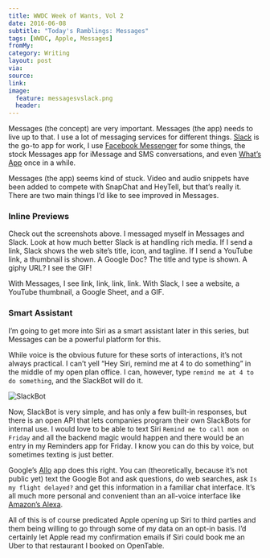 ```yaml
---
title: WWDC Week of Wants, Vol 2
date: 2016-06-08
subtitle: "Today's Ramblings: Messages"
tags: [WWDC, Apple, Messages]
fromMy: 
category: Writing
layout: post
via: 
source: 
link: 
image:
  feature: messagesvslack.png
  header:
---
```


Messages (the concept) are very important.  Messages (the app) needs to live up to that.  I use a lot of messaging services for different things.  [Slack][1] is the go-to app for work, I use [Facebook Messenger][2] for some things, the stock Messages app for iMessage and SMS conversations, and even [What’s App][3] once in a while.  

Messages (the app) seems kind of stuck.  Video and audio snippets have been added to compete with SnapChat and HeyTell, but that’s really it.  There are two main things I’d like to see improved in Messages.

<!-- more -->

### Inline Previews

Check out the screenshots above.  I messaged myself in Messages and Slack.  Look at how much better Slack is at handling rich media.  If I send a link, Slack shows the web site’s title, icon, and tagline.  If I send a YouTube link, a thumbnail is shown.  A Google Doc? The title and type is shown.  A giphy URL? I see the GIF!

With Messages, I see link, link, link, link.  With Slack, I see a website, a YouTube thumbnail, a Google Sheet, and a GIF.

### Smart Assistant
I’m going to get more into Siri as a smart assistant later in this series, but Messages can be a powerful platform for this.  

While voice is the obvious future for these sorts of interactions, it’s not always practical.  I can’t yell “Hey Siri, remind me at 4 to do something” in the middle of my open plan office.  I can, however, type `remind me at 4 to do something`, and the SlackBot will do it.

![SlackBot](https://s3-us-west-2.amazonaws.com/www.jimmylittle.com/post-images/slackbot.jpg)

Now, SlackBot is very simple, and has only a few built-in responses, but there is an open API that lets companies program their own SlackBots for internal use.  I would love to be able to text Siri `Remind me to call mom on Friday` and all the backend magic would happen and there would be an entry in my Reminders app for Friday.  I know you can do this by voice, but sometimes texting is just better.

Google’s [Allo][4] app does this right.  You can (theoretically, because it’s not public yet) text the Google Bot and ask questions, do web searches, ask `Is my flight delayed?` and get this information in a familiar chat interface.  It’s all much more personal and convenient than an all-voice interface like [Amazon’s Alexa][5].

All of this is of course predicated Apple opening up Siri to third parties and them being willing to go through some of my data on an opt-in basis.  I’d certainly let Apple read my confirmation emails if Siri could book me an Uber to that restaurant I booked on OpenTable.

[1]: https://appsto.re/us/5mE4K.i?at=1001|3C5&ct=cocktailsandcoffee
[2]: https://appsto.re/us/lTtgB.i?at=1001|3C5&ct=cocktailsandcoffee
[3]: https://appsto.re/us/ny-Gs.i%3Fat=1001%7C3C5&ct=cocktailsandcoffee
[4]: https://googleblog.blogspot.com/2016/05/allo-duo-apps-messaging-video.html
[5]: http://amzn.to/1ZCF1jX